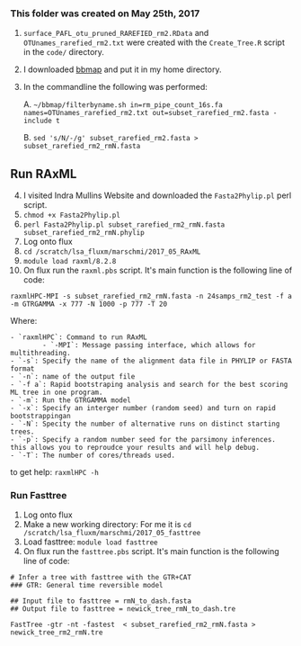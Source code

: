 ### This folder was created on May 25th, 2017 


1. `surface_PAFL_otu_pruned_RAREFIED_rm2.RData` and `OTUnames_rarefied_rm2.txt` were created with the `Create_Tree.R` script in the `code/` directory.  
2. I downloaded [bbmap](https://sourceforge.net/projects/bbmap/) and put it in my home directory.  
3. In the commandline the following was performed:  

    A. `~/bbmap/filterbyname.sh in=rm_pipe_count_16s.fa names=OTUnames_rarefied_rm2.txt out=subset_rarefied_rm2.fasta -include t`
  
    B. `sed 's/N/-/g' subset_rarefied_rm2.fasta > subset_rarefied_rm2_rmN.fasta`  

## Run RAxML 

4. I visited Indra Mullins Website and downloaded the `Fasta2Phylip.pl` perl script.  
5. `chmod +x Fasta2Phylip.pl`  
6. `perl Fasta2Phylip.pl subset_rarefied_rm2_rmN.fasta subset_rarefied_rm2_rmN.phylip`  
7. Log onto flux  
8. `cd /scratch/lsa_fluxm/marschmi/2017_05_RAxML`  
9. `module load raxml/8.2.8`  
10. On flux run the `raxml.pbs` script.  It's main function is the following line of code:

`raxmlHPC-MPI -s subset_rarefied_rm2_rmN.fasta -n 24samps_rm2_test -f a -m GTRGAMMA -x 777 -N 1000 -p 777 -T 20` 


Where:  

    - `raxmlHPC`: Command to run RAxML  
            - `-MPI`: Message passing interface, which allows for multithreading.  
    - `-s`: Specify the name of the alignment data file in PHYLIP or FASTA format 
    - `-n`: name of the output file  
    - `-f a`: Rapid bootstraping analysis and search for the best scoring ML tree in one program.
    - `-m`: Run the GTRGAMMA model  
    - `-x`: Specify an interger number (random seed) and turn on rapid bootstrappingan
    - `-N`: Specity the number of alternative runs on distinct starting trees. 
    - `-p`: Specify a random number seed for the parsimony inferences. this allows you to reproudce your results and will help debug.
    - `-T`: The number of cores/threads used.



to get help: `raxmlHPC -h`


### Run Fasttree 

1. Log onto flux  
2. Make a new working directory:  For me it is `cd /scratch/lsa_fluxm/marschmi/2017_05_fasttree`  
9. Load fasttree: `module load fasttree`  
10. On flux run the `fasttree.pbs` script. It's main function is the following line of code:  


```
# Infer a tree with fasttree with the GTR+CAT 
### GTR: General time reversible model 

## Input file to fasttree = rmN_to_dash.fasta
## Output file to fasttree = newick_tree_rmN_to_dash.tre 

FastTree -gtr -nt -fastest  < subset_rarefied_rm2_rmN.fasta > newick_tree_rm2_rmN.tre
```




